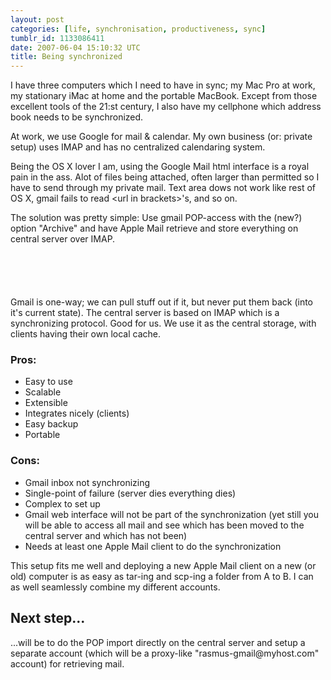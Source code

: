 ```yaml
---
layout: post
categories: [life, synchronisation, productiveness, sync]
tumblr_id: 1133086411
date: 2007-06-04 15:10:32 UTC
title: Being synchronized
---
```


I have three computers which I need to have in sync; my Mac Pro at work, my stationary iMac at home and the portable MacBook. Except from those excellent tools of the 21:st century, I also have my cellphone which address book needs to be synchronized.

At work, we use Google for mail & calendar. My own business (or: private setup) uses IMAP and has no centralized calendaring system.

Being the OS X lover I am, using the Google Mail html interface is a royal pain in the ass. Alot of files being attached, often larger than permitted so I have to send through my private mail. Text area dows not work like rest of OS X, gmail fails to read &lt;url in brackets&gt;'s, and so on.

The solution was pretty simple: Use gmail POP-access with the (new?) option "Archive" and have Apple Mail retrieve and store everything on central server over IMAP.

<img src="/attachments/2007/06/mail-sync-setup.png" alt="" style="margin:2em 0;" />

Gmail is one-way; we can pull stuff out if it, but never put them back (into it's current state). The central server is based on IMAP which is a synchronizing protocol. Good for us. We use it as the central storage, with clients having their own local cache.

<h3>Pros:</h3>
<ul>
<li>Easy to use</li>
<li>Scalable</li>
<li>Extensible</li>
<li>Integrates nicely (clients)</li>
<li>Easy backup</li>
<li>Portable</li>
</ul>

<h3>Cons:</h3>
<ul>
<li>Gmail inbox not synchronizing</li>
<li>Single-point of failure (server dies everything dies)</li>
<li>Complex to set up</li>
<li>Gmail web interface will not be part of the synchronization (yet still you will be able to access all mail and see which has been moved to the central server and which has not been)</li>
<li>Needs at least one Apple Mail client to do the synchronization</li>
</ul>

This setup fits me well and deploying a new Apple Mail client on a new (or old) computer is as easy as tar-ing and scp-ing a folder from A to B. I can as well seamlessly combine my different accounts.

<h2>Next step...</h2>
...will be to do the POP import directly on the central server and setup a separate account (which will be a proxy-like "rasmus-gmail@myhost.com" account) for retrieving mail.
